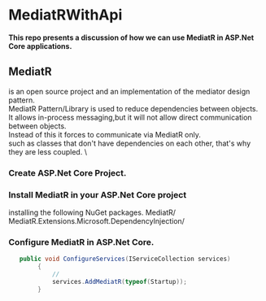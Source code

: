 # MediatRWithApi
**This repo presents a discussion of how we can use MediatR in ASP.Net Core applications.** 

## MediatR
is an open source project and an implementation of the mediator design pattern. \
MediatR Pattern/Library is used to reduce dependencies between objects.\
It allows in-process messaging,but it will not allow direct communication between objects. \
Instead of this it forces to communicate via MediatR only. \
such as classes that don't have dependencies on each other, that's why they are less coupled. \


### Create ASP.Net Core Project.
### Install MediatR in your ASP.Net Core project
installing the following NuGet packages.
MediatR/
MediatR.Extensions.Microsoft.DependencyInjection/
### Configure MediatR in ASP.Net Core.
```c#
   public void ConfigureServices(IServiceCollection services)
        {
            //
            services.AddMediatR(typeof(Startup));
        }
```
